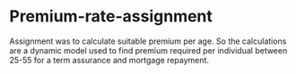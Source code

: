 # Premium-rate-assignment
Assignment was to calculate suitable premium per age. So the calculations are a dynamic model used to find premium required per individual between 25-55 for a term assurance and mortgage repayment.
